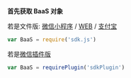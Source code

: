 **首先获取 BaaS 对象**

若是文件版: [微信小程序](/js-sdk/wechat/README.md) / [WEB](/js-sdk/web/README.md) / [支付宝](/js-sdk/alipay/README.md)
```javascript
var BaaS = require('sdk.js')
```

若是[微信插件版](/js-sdk/wechat/README.md)
```javascript
var BaaS = requirePlugin('sdkPlugin')
```